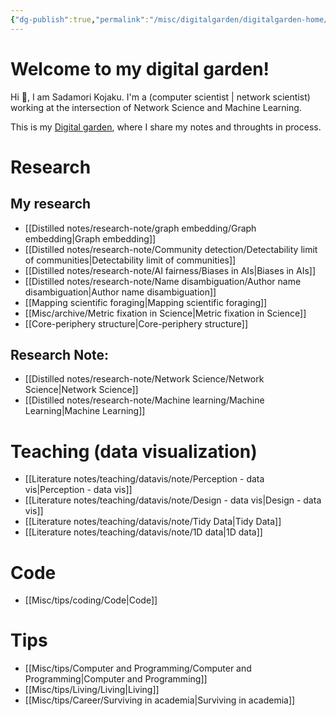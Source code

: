 ```yaml
---
{"dg-publish":true,"permalink":"/misc/digitalgarden/digitalgarden-home/","tags":"gardenEntry","dgHomeLink":true,"dgPassFrontmatter":false}
---
```



# Welcome to my digital garden!

 Hi 👋, I am Sadamori Kojaku. I'm a (computer scientist | network scientist) working at the intersection of Network Science and Machine Learning. 

This is my [Digital garden](https://maggieappleton.com/garden-history), where I share my notes and throughts in process. 

# Research

## My research 
- [[Distilled notes/research-note/graph embedding/Graph embedding|Graph embedding]]
- [[Distilled notes/research-note/Community detection/Detectability limit of communities|Detectability limit of communities]]
- [[Distilled notes/research-note/AI fairness/Biases in AIs|Biases in AIs]]
- [[Distilled notes/research-note/Name disambiguation/Author name disambiguation|Author name disambiguation]]
- [[Mapping scientific foraging|Mapping scientific foraging]]
- [[Misc/archive/Metric fixation in Science|Metric fixation in Science]]
- [[Core-periphery structure|Core-periphery structure]]

## Research Note:
- [[Distilled notes/research-note/Network Science/Network Science|Network Science]]
- [[Distilled notes/research-note/Machine learning/Machine Learning|Machine Learning]]

# Teaching (data visualization)
- [[Literature notes/teaching/datavis/note/Perception - data vis|Perception - data vis]]
- [[Literature notes/teaching/datavis/note/Design - data vis|Design - data vis]]
- [[Literature notes/teaching/datavis/note/Tidy Data|Tidy Data]]
- [[Literature notes/teaching/datavis/note/1D data|1D data]]

# Code
- [[Misc/tips/coding/Code|Code]]


#  Tips
- [[Misc/tips/Computer and Programming/Computer and Programming|Computer and Programming]]
- [[Misc/tips/Living/Living|Living]]
- [[Misc/tips/Career/Surviving in academia|Surviving in academia]]